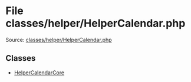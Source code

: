 File classes/helper/HelperCalendar.php
=========

Source: [classes/helper/HelperCalendar.php](https://github.com/PrestaShop/PrestaShop/blob/1.6.0.8/classes/helper/HelperCalendar.php)


Classes
-------

* [HelperCalendarCore](class.HelperCalendarCore.md)

